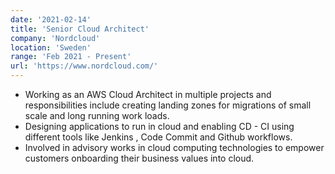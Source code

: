 ```yaml
---
date: '2021-02-14'
title: 'Senior Cloud Architect'
company: 'Nordcloud'
location: 'Sweden'
range: 'Feb 2021 - Present'
url: 'https://www.nordcloud.com/'
---
```


- Working as an AWS Cloud Architect in multiple projects and responsibilities include creating landing zones for migrations of small scale and long running work loads.
- Designing applications to run in cloud and enabling CD - CI using different tools like Jenkins , Code Commit and Github workflows.
- Involved in advisory works in cloud computing technologies to empower customers onboarding their business values into cloud.
